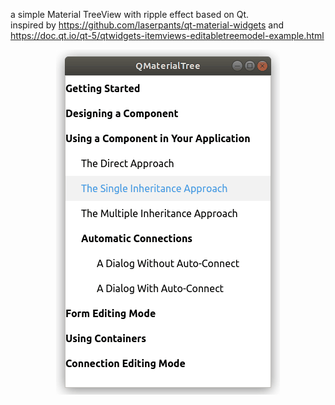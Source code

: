 a simple Material TreeView with ripple effect based on Qt.   
inspired by https://github.com/laserpants/qt-material-widgets and https://doc.qt.io/qt-5/qtwidgets-itemviews-editabletreemodel-example.html  <div align=center><img src="./example.gif">
